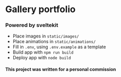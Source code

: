 # Gallery portfolio
### Powered by sveltekit

* Place images in `static/images/`
* Place animations in `static/animations/`
* Fill in `.env`, using `.env.example` as a template
* Build app with `npm run build`
* Deploy app with `node build`

#### This project was written for a personal commission

